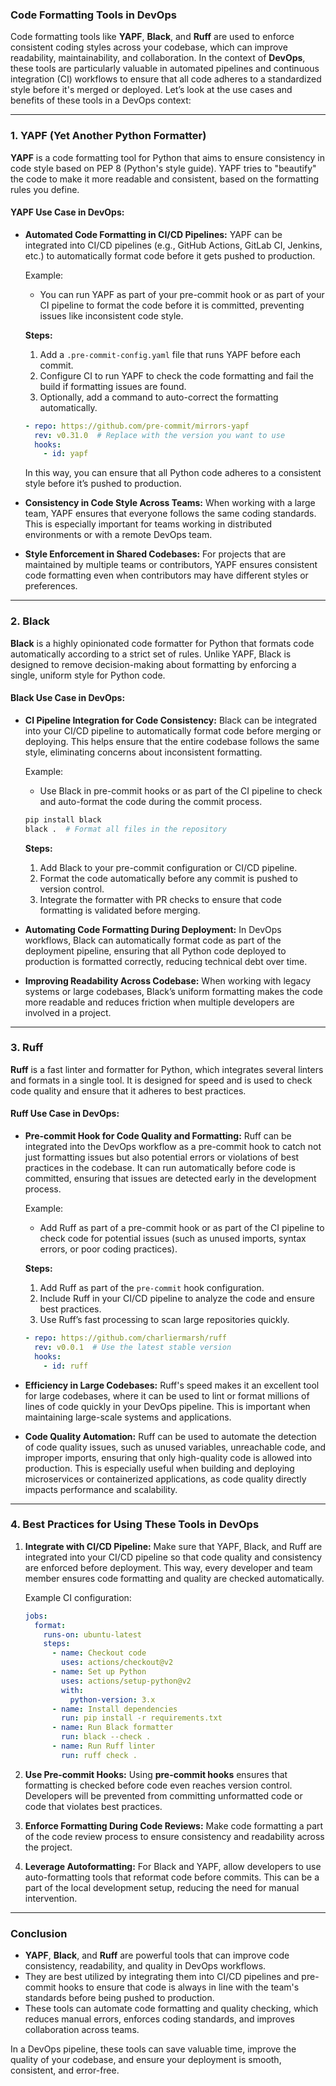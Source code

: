 ### **Code Formatting Tools in DevOps**

Code formatting tools like **YAPF**, **Black**, and **Ruff** are used to enforce consistent coding styles across your codebase, which can improve readability, maintainability, and collaboration. In the context of **DevOps**, these tools are particularly valuable in automated pipelines and continuous integration (CI) workflows to ensure that all code adheres to a standardized style before it's merged or deployed. Let’s look at the use cases and benefits of these tools in a DevOps context:

---

### **1. YAPF (Yet Another Python Formatter)**

**YAPF** is a code formatting tool for Python that aims to ensure consistency in code style based on PEP 8 (Python's style guide). YAPF tries to "beautify" the code to make it more readable and consistent, based on the formatting rules you define.

#### **YAPF Use Case in DevOps:**

- **Automated Code Formatting in CI/CD Pipelines:**
  YAPF can be integrated into CI/CD pipelines (e.g., GitHub Actions, GitLab CI, Jenkins, etc.) to automatically format code before it gets pushed to production.
  
  Example:
  - You can run YAPF as part of your pre-commit hook or as part of your CI pipeline to format the code before it is committed, preventing issues like inconsistent code style.

  **Steps:**
  1. Add a `.pre-commit-config.yaml` file that runs YAPF before each commit.
  2. Configure CI to run YAPF to check the code formatting and fail the build if formatting issues are found.
  3. Optionally, add a command to auto-correct the formatting automatically.

  ```yaml
  - repo: https://github.com/pre-commit/mirrors-yapf
    rev: v0.31.0  # Replace with the version you want to use
    hooks:
      - id: yapf
  ```

  In this way, you can ensure that all Python code adheres to a consistent style before it’s pushed to production.

- **Consistency in Code Style Across Teams:**
  When working with a large team, YAPF ensures that everyone follows the same coding standards. This is especially important for teams working in distributed environments or with a remote DevOps team.

- **Style Enforcement in Shared Codebases:**
  For projects that are maintained by multiple teams or contributors, YAPF ensures consistent code formatting even when contributors may have different styles or preferences.

---

### **2. Black**

**Black** is a highly opinionated code formatter for Python that formats code automatically according to a strict set of rules. Unlike YAPF, Black is designed to remove decision-making about formatting by enforcing a single, uniform style for Python code.

#### **Black Use Case in DevOps:**

- **CI Pipeline Integration for Code Consistency:**
  Black can be integrated into your CI/CD pipeline to automatically format code before merging or deploying. This helps ensure that the entire codebase follows the same style, eliminating concerns about inconsistent formatting.
  
  Example:
  - Use Black in pre-commit hooks or as part of the CI pipeline to check and auto-format the code during the commit process.
  
  ```bash
  pip install black
  black .  # Format all files in the repository
  ```

  **Steps:**
  1. Add Black to your pre-commit configuration or CI/CD pipeline.
  2. Format the code automatically before any commit is pushed to version control.
  3. Integrate the formatter with PR checks to ensure that code formatting is validated before merging.

- **Automating Code Formatting During Deployment:**
  In DevOps workflows, Black can automatically format code as part of the deployment pipeline, ensuring that all Python code deployed to production is formatted correctly, reducing technical debt over time.

- **Improving Readability Across Codebase:**
  When working with legacy systems or large codebases, Black’s uniform formatting makes the code more readable and reduces friction when multiple developers are involved in a project.

---

### **3. Ruff**

**Ruff** is a fast linter and formatter for Python, which integrates several linters and formats in a single tool. It is designed for speed and is used to check code quality and ensure that it adheres to best practices.

#### **Ruff Use Case in DevOps:**

- **Pre-commit Hook for Code Quality and Formatting:**
  Ruff can be integrated into the DevOps workflow as a pre-commit hook to catch not just formatting issues but also potential errors or violations of best practices in the codebase. It can run automatically before code is committed, ensuring that issues are detected early in the development process.
  
  Example:
  - Add Ruff as part of a pre-commit hook or as part of the CI pipeline to check code for potential issues (such as unused imports, syntax errors, or poor coding practices).

  **Steps:**
  1. Add Ruff as part of the `pre-commit` hook configuration.
  2. Include Ruff in your CI/CD pipeline to analyze the code and ensure best practices.
  3. Use Ruff’s fast processing to scan large repositories quickly.

  ```yaml
  - repo: https://github.com/charliermarsh/ruff
    rev: v0.0.1  # Use the latest stable version
    hooks:
      - id: ruff
  ```

- **Efficiency in Large Codebases:**
  Ruff's speed makes it an excellent tool for large codebases, where it can be used to lint or format millions of lines of code quickly in your DevOps pipeline. This is important when maintaining large-scale systems and applications.

- **Code Quality Automation:**
  Ruff can be used to automate the detection of code quality issues, such as unused variables, unreachable code, and improper imports, ensuring that only high-quality code is allowed into production. This is especially useful when building and deploying microservices or containerized applications, as code quality directly impacts performance and scalability.

---

### **4. Best Practices for Using These Tools in DevOps**

1. **Integrate with CI/CD Pipeline:**
   Make sure that YAPF, Black, and Ruff are integrated into your CI/CD pipeline so that code quality and consistency are enforced before deployment. This way, every developer and team member ensures code formatting and quality are checked automatically.

   Example CI configuration:
   ```yaml
   jobs:
     format:
       runs-on: ubuntu-latest
       steps:
         - name: Checkout code
           uses: actions/checkout@v2
         - name: Set up Python
           uses: actions/setup-python@v2
           with:
             python-version: 3.x
         - name: Install dependencies
           run: pip install -r requirements.txt
         - name: Run Black formatter
           run: black --check .
         - name: Run Ruff linter
           run: ruff check .
   ```

2. **Use Pre-commit Hooks:**
   Using **pre-commit hooks** ensures that formatting is checked before code even reaches version control. Developers will be prevented from committing unformatted code or code that violates best practices.

3. **Enforce Formatting During Code Reviews:**
   Make code formatting a part of the code review process to ensure consistency and readability across the project.

4. **Leverage Autoformatting:**
   For Black and YAPF, allow developers to use auto-formatting tools that reformat code before commits. This can be a part of the local development setup, reducing the need for manual intervention.

---

### **Conclusion**

- **YAPF**, **Black**, and **Ruff** are powerful tools that can improve code consistency, readability, and quality in DevOps workflows.
- They are best utilized by integrating them into CI/CD pipelines and pre-commit hooks to ensure that code is always in line with the team's standards before being pushed to production.
- These tools can automate code formatting and quality checking, which reduces manual errors, enforces coding standards, and improves collaboration across teams.
  
In a DevOps pipeline, these tools can save valuable time, improve the quality of your codebase, and ensure your deployment is smooth, consistent, and error-free.